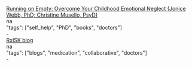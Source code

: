[Running on Empty: Overcome Your Childhood Emotional Neglect (Jonice Webb, PhD; Christine Musello, PsyD)](http://a.co/eI8V3e1)<br />
na<br />
"tags": ["self_help", "PhD", "books", "doctors"]<br />
-<br />
[RxISK blog](https://rxisk.org/blog/)<br />
na<br />
"tags": ["blogs", "medication", "collaborative", "doctors"]<br />
-<br />
